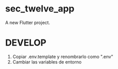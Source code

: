# sec_twelve_app

A new Flutter project.
# DEVELOP

1. Copiar .env.template y renombrarlo como ".env"
2. Cambiar las variables de entorno
